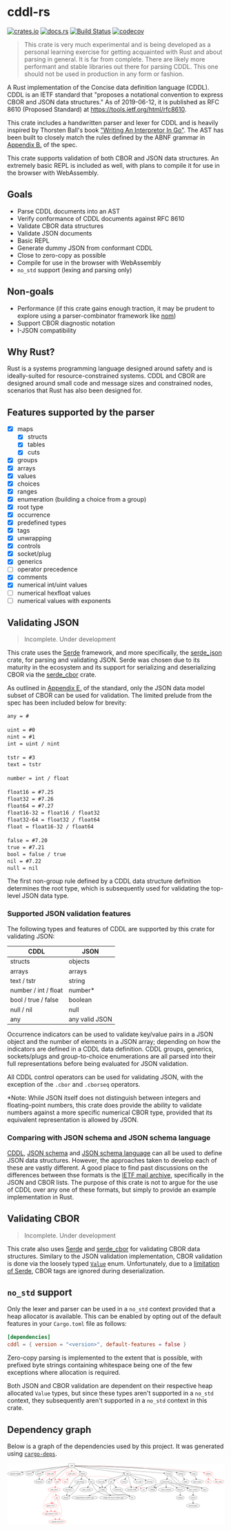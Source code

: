 # cddl-rs

[![crates.io](https://img.shields.io/crates/v/cddl.svg)](https://crates.io/crates/cddl) [![docs.rs](https://docs.rs/cddl/badge.svg)](https://docs.rs/cddl) [![Build Status](https://dev.azure.com/anweiss/cddl/_apis/build/status/cddl-CI?branchName=master)](https://dev.azure.com/anweiss/cddl/_build/latest?definitionId=1&branchName=master) [![codecov](https://codecov.io/gh/anweiss/cddl/branch/master/graph/badge.svg)](https://codecov.io/gh/anweiss/cddl)

> This crate is very much experimental and is being developed as a personal learning exercise for getting acquainted with Rust and about parsing in general. It is far from complete. There are likely more performant and stable libraries out there for parsing CDDL. This one should not be used in production in any form or fashion.

A Rust implementation of the Concise data definition language (CDDL). CDDL is an IETF standard that "proposes a notational convention to express CBOR and JSON data structures." As of 2019-06-12, it is published as RFC 8610 (Proposed Standard) at https://tools.ietf.org/html/rfc8610.

This crate includes a handwritten parser and lexer for CDDL and is heavily inspired by Thorsten Ball's book ["Writing An Interpretor In Go"](https://interpreterbook.com/). The AST has been built to closely match the rules defined by the ABNF grammar in [Appendix B.](https://tools.ietf.org/html/rfc8610#appendix-B) of the spec.

This crate supports validation of both CBOR and JSON data structures. An extremely basic REPL is included as well, with plans to compile it for use in the browser with WebAssembly.

## Goals

- Parse CDDL documents into an AST
- Verify conformance of CDDL documents against RFC 8610
- Validate CBOR data structures
- Validate JSON documents
- Basic REPL
- Generate dummy JSON from conformant CDDL
- Close to zero-copy as possible
- Compile for use in the browser with WebAssembly
- `no_std` support (lexing and parsing only)

## Non-goals

- Performance (if this crate gains enough traction, it may be prudent to explore using a parser-combinator framework like [nom](https://github.com/Geal/nom))
- Support CBOR diagnostic notation
- I-JSON compatibility

## Why Rust?

Rust is a systems programming language designed around safety and is ideally-suited for resource-constrained systems. CDDL and CBOR are designed around small code and message sizes and constrained nodes, scenarios that Rust has also been designed for.

## Features supported by the parser

- [x] maps
  - [x] structs
  - [x] tables
  - [x] cuts
- [x] groups
- [x] arrays
- [x] values
- [x] choices
- [x] ranges
- [x] enumeration (building a choice from a group)
- [x] root type
- [x] occurrence
- [x] predefined types
- [X] tags
- [x] unwrapping
- [x] controls
- [x] socket/plug
- [x] generics
- [ ] operator precedence
- [x] comments
- [x] numerical int/uint values
- [ ] numerical hexfloat values
- [ ] numerical values with exponents

## Validating JSON

> Incomplete. Under development

This crate uses the [Serde](https://serde.rs/) framework, and more specifically, the [serde_json](https://crates.io/crates/serde_json) crate, for parsing and validating JSON. Serde was chosen due to its maturity in the ecosystem and its support for serializing and deserializing CBOR via the [serde_cbor](https://crates.io/crates/serde_cbor) crate.

As outlined in [Appendix E.](https://tools.ietf.org/html/rfc8610#appendix-E) of the standard, only the JSON data model subset of CBOR can be used for validation. The limited prelude from the spec has been included below for brevity:

```
any = #

uint = #0
nint = #1
int = uint / nint

tstr = #3
text = tstr

number = int / float

float16 = #7.25
float32 = #7.26
float64 = #7.27
float16-32 = float16 / float32
float32-64 = float32 / float64
float = float16-32 / float64

false = #7.20
true = #7.21
bool = false / true
nil = #7.22
null = nil
```

The first non-group rule defined by a CDDL data structure definition determines the root type, which is subsequently used for validating the top-level JSON data type.

### Supported JSON validation features

The following types and features of CDDL are supported by this crate for validating JSON:

|CDDL|JSON|
|----|----|
|structs|objects|
|arrays|arrays|
|text / tstr|string|
|number / int / float|number*|
|bool / true / false|boolean|
|null / nil|null|
|any|any valid JSON|

Occurrence indicators can be used to validate key/value pairs in a JSON object and the number of elements in a JSON array; depending on how the indicators are defined in a CDDL data definition. CDDL groups, generics, sockets/plugs and group-to-choice enumerations are all parsed into their full representations before being evaluated for JSON validation.

All CDDL control operators can be used for validating JSON, with the exception of the `.cbor` and `.cborseq` operators.

*Note: While JSON itself does not distinguish between integers and floating-point numbers, this crate does provide the ability to validate numbers against a more specific numerical CBOR type, provided that its equivalent representation is allowed by JSON.

### Comparing with JSON schema and JSON schema language

[CDDL](https://www.rfc-editor.org/rfc/rfc8610.html), [JSON schema](https://json-schema.org/) and [JSON schema language](https://tools.ietf.org/html/draft-json-schema-language-02) can all be used to define JSON data structures. However, the approaches taken to develop each of these are vastly different. A good place to find past discussions on the differences between thse formats is the [IETF mail archive](https://mailarchive.ietf.org/arch/), specifically in the JSON and CBOR lists. The purpose of this crate is not to argue for the use of CDDL over any one of these formats, but simply to provide an example implementation in Rust.

## Validating CBOR

> Incomplete. Under development

This crate also uses [Serde](https://serde.rs/) and [serde_cbor](https://crates.io/crates/serde_cbor) for validating CBOR data structures. Similary to the JSON validation implementation, CBOR validation is done via the loosely typed [`Value`](https://docs.rs/serde_cbor/0.10.1/serde_cbor/enum.Value.html) enum. Unfortunately, due to a [limitation of Serde](https://github.com/pyfisch/cbor/issues/3), CBOR tags are ignored during deserialization.

## `no_std` support

Only the lexer and parser can be used in a `no_std` context provided that a heap allocator is available. This can be enabled by opting out of the default features in your `Cargo.toml` file as follows:

```toml
[dependencies]
cddl = { version = "<version>", default-features = false }
```

Zero-copy parsing is implemented to the extent that is possible, with prefixed byte strings containing whitespace being one of the few exceptions where allocation is required.

Both JSON and CBOR validation are dependent on their respective heap allocated `Value` types, but since these types aren't supported in a `no_std` context, they subsequently aren't supported in a `no_std` context in this crate.

## Dependency graph

Below is a graph of the dependencies used by this project. It was generated using [`cargo-deps`](https://github.com/m-cat/cargo-deps).

![cddl dependencies](https://github.com/anweiss/cddl/raw/master/dep-graph.png)